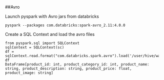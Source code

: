 ##Avro

Launch pyspark with Avro jars from databricks

````
pyspark --packages com.databricks:spark-avro_2.11:4.0.0

````

Create a SQL Context and load the avro files


````
from pyspark.sql import SQLContext
sqlContext = SQLContext(sc)
df = sqlContext.read.format("com.databricks.spark.avro").load('/user/hive/warehouse/retail_db.db/products')
df
DataFrame[product_id: int, product_category_id: int, product_name: string, product_description: string, product_price: float, product_image: string]

````
